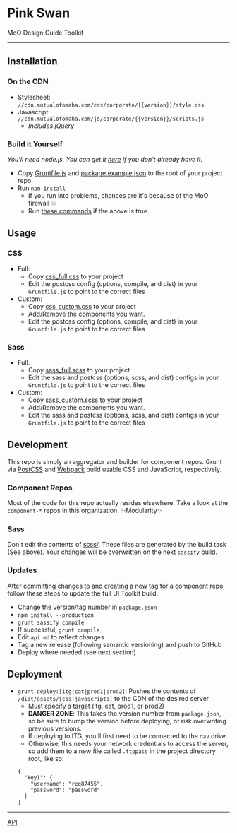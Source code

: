 # Pink Swan

MoO Design Guide Toolkit
___

## Installation
### On the CDN
* Stylesheet: `//cdn.mutualofomaha.com/css/corporate/{{version}}/style.css`
* Javascript: `//cdn.mutualofomaha.com/js/corporate/{{version}}/scripts.js`
  * *Includes jQuery*

### Build it Yourself
*You'll need node.js. You can get it [here](https://nodejs.org/download/) if you don't already have it.*
* Copy [Gruntfile.js](./example/Gruntfile.js) and [package.example.json](./example/package.json) to the root of your project repo.
* Run `npm install`
  * If you run into problems, chances are it's because of the MoO firewall :boom:
  * Run [these commands](https://gist.github.com/thompsongl/6a229fb6879012a86616) if the above is true.

## Usage
### CSS
* Full:
  * Copy [css_full.css](./example/css_full.css) to your project
  * Edit the postcss config (options, compile, and dist) in your `Gruntfile.js` to point to the correct files
* Custom:
  * Copy [css_custom.css](./example/css_custom.css) to your project
  * Add/Remove the components you want.
  * Edit the postcss config (options, compile, and dist) in your `Gruntfile.js` to point to the correct files

### Sass
* Full:
  * Copy [sass_full.scss](./example/sass_full.scss) to your project
  * Edit the sass and postcss (options, scss, and dist) configs in your `Gruntfile.js` to point to the correct files
* Custom:
  * Copy [sass_custom.scss](./example/sass_custom.scss) to your project
  * Add/Remove the components you want.
  * Edit the sass and postcss (options, scss, and dist) configs in your `Gruntfile.js` to point to the correct files

## Development
This repo is simply an aggregator and builder for component repos. Grunt via [PostCSS](https://github.com/postcss/postcss) and [Webpack](https://github.com/webpack/webpack) build usable CSS and JavaScript, respectively.

### Component Repos
Most of the code for this repo actually resides elsewhere. Take a look at the `component-*` repos in this organization. :sparkles:Modularity:sparkles:

### Sass
Don't edit the contents of [scss/](./scss). These files are generated by the build task (See above). Your changes will be overwritten on the next `sassify` build.

### Updates
After committing changes to and creating a new tag for a component repo, follow these steps to update the full UI Toolkit build:
* Change the version/tag number in `package.json`
* `npm install --production`
* `grunt sassify compile`
* If successful, `grunt compile`
* Edit `api.md` to reflect changes
* Tag a new release (following semantic versioning) and push to GitHub
* Deploy where needed (see next section)

## Deployment
* `grunt deploy:[itg|cat|prod1|prod2]`: Pushes the contents of `/dist/assets/[css|javascripts]` to the CDN of the desired server
  * Must specify a target (itg, cat, prod1, or prod2)
  * **DANGER ZONE**: This takes the version number from `package.json`, so be sure to bump the version before deploying, or risk overwriting previous versions.
  * If deploying to ITG, you'll first need to be connected to the `dav` drive.
  * Otherwise, this needs your network credentials to access the server, so add them to a new file called `.ftppass` in the project directory root, like so:
  ```
  {
    "key1": {
      "username": "req87455",
      "password": "password"
    }
  }
  ```
___

[API](./api.md)
